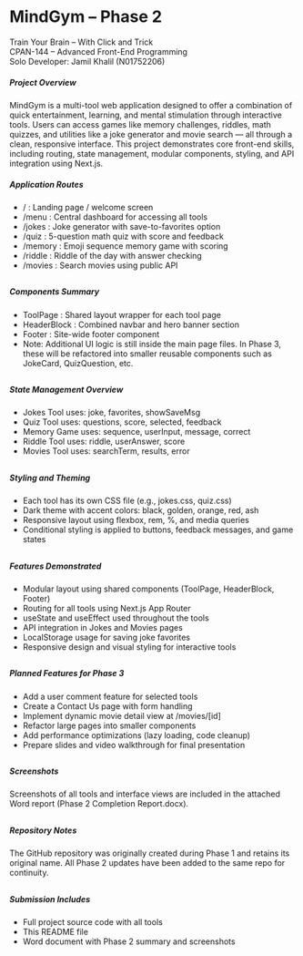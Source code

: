 # MindGym – Phase 2

Train Your Brain – With Click and Trick  
CPAN-144 – Advanced Front-End Programming  
Solo Developer: Jamil Khalil (N01752206)



##### Project Overview

MindGym is a multi-tool web application designed to offer a combination of quick entertainment, learning, and mental stimulation through interactive tools. Users can access games like memory challenges, riddles, math quizzes, and utilities like a joke generator and movie search — all through a clean, responsive interface. This project demonstrates core front-end skills, including routing, state management, modular components, styling, and API integration using Next.js.



##### Application Routes

* /              : Landing page / welcome screen
* /menu          : Central dashboard for accessing all tools
* /jokes         : Joke generator with save-to-favorites option
* /quiz          : 5-question math quiz with score and feedback
* /memory        : Emoji sequence memory game with scoring
* /riddle        : Riddle of the day with answer checking
* /movies        : Search movies using public API

## 

##### Components Summary

* ToolPage        : Shared layout wrapper for each tool page
* HeaderBlock     : Combined navbar and hero banner section
* Footer          : Site-wide footer component
* Note: Additional UI logic is still inside the main page files. In Phase 3, these will be refactored into smaller reusable components such as JokeCard, QuizQuestion, etc.

## 

##### State Management Overview

* Jokes Tool uses: joke, favorites, showSaveMsg
* Quiz Tool uses: questions, score, selected, feedback
* Memory Game uses: sequence, userInput, message, correct
* Riddle Tool uses: riddle, userAnswer, score
* Movies Tool uses: searchTerm, results, error

## 

##### Styling and Theming

* Each tool has its own CSS file (e.g., jokes.css, quiz.css)
* Dark theme with accent colors: black, golden, orange, red, ash
* Responsive layout using flexbox, rem, %, and media queries
* Conditional styling is applied to buttons, feedback messages, and game states

## 

##### Features Demonstrated

* Modular layout using shared components (ToolPage, HeaderBlock, Footer)
* Routing for all tools using Next.js App Router
* useState and useEffect used throughout the tools
* API integration in Jokes and Movies pages
* LocalStorage usage for saving joke favorites
* Responsive design and visual styling for interactive tools

## 

##### Planned Features for Phase 3

* Add a user comment feature for selected tools
* Create a Contact Us page with form handling
* Implement dynamic movie detail view at /movies/\[id]
* Refactor large pages into smaller components
* Add performance optimizations (lazy loading, code cleanup)
* Prepare slides and video walkthrough for final presentation

## 

##### Screenshots

Screenshots of all tools and interface views are included in the attached Word report (Phase 2 Completion Report.docx).

## 

##### Repository Notes

The GitHub repository was originally created during Phase 1 and retains its original name. All Phase 2 updates have been added to the same repo for continuity.

## 

##### Submission Includes

* Full project source code with all tools
* This README file
* Word document with Phase 2 summary and screenshots





